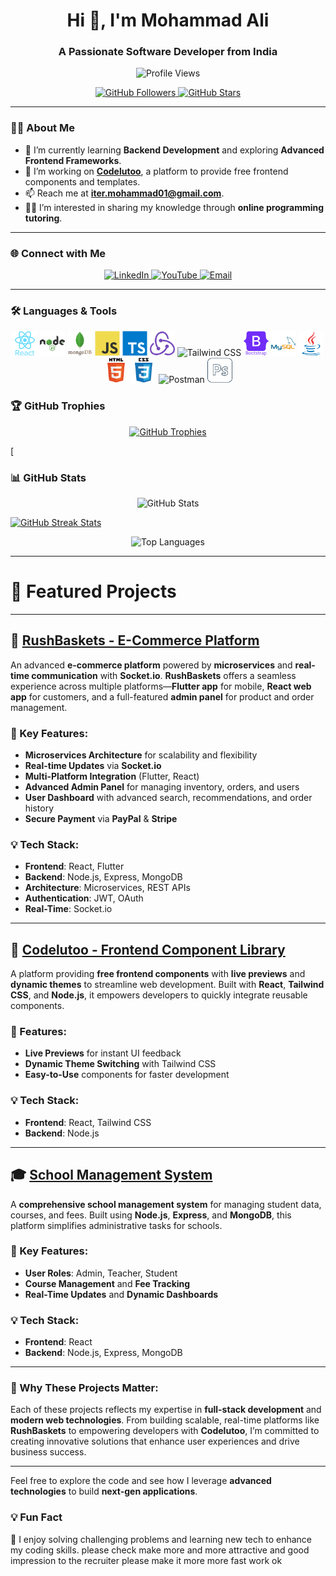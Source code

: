 <h1 align="center">Hi 👋, I'm Mohammad Ali</h1>
<h3 align="center">A Passionate Software Developer from India</h3>

<p align="center">
  <img src="https://komarev.com/ghpvc/?username=mohammadaliiter&label=Profile%20Views&color=0e75b6&style=flat" alt="Profile Views" />
</p>

<p align="center">
  <a href="https://github.com/mohammadaliiter?tab=followers">
    <img src="https://img.shields.io/github/followers/mohammadaliiter?label=Followers&style=social" alt="GitHub Followers" />
  </a>
  <a href="https://github.com/mohammadaliiter">
    <img src="https://img.shields.io/github/stars/mohammadaliiter?label=Stars&style=social" alt="GitHub Stars" />
  </a>
</p>

---

### 👨‍💻 About Me
- 🌱 I’m currently learning **Backend Development** and exploring **Advanced Frontend Frameworks**.
- 🚀 I’m working on **[Codelutoo](https://codelutoo.com)**, a platform to provide free frontend components and templates.
- 📫 Reach me at **iter.mohammad01@gmail.com**.
- 🧑‍🏫 I’m interested in sharing my knowledge through **online programming tutoring**.

---

### 🌐 Connect with Me
<p align="center">
  <a href="https://linkedin.com/in/m-ali09" target="_blank">
    <img src="https://img.shields.io/badge/LinkedIn-%230077B5.svg?style=for-the-badge&logo=linkedin&logoColor=white" alt="LinkedIn"/>
  </a>
  <a href="https://www.youtube.com/c/webxlearner" target="_blank">
    <img src="https://img.shields.io/badge/YouTube-%23FF0000.svg?style=for-the-badge&logo=youtube&logoColor=white" alt="YouTube"/>
  </a>
  <a href="mailto:iter.mohammad01@gmail.com" target="_blank">
    <img src="https://img.shields.io/badge/Email-%23D14836.svg?style=for-the-badge&logo=gmail&logoColor=white" alt="Email"/>
  </a>
</p>

---

### 🛠️ Languages & Tools
<p align="center">
  <img src="https://raw.githubusercontent.com/devicons/devicon/master/icons/react/react-original-wordmark.svg" alt="React" width="40" height="40"/> 
  <img src="https://raw.githubusercontent.com/devicons/devicon/master/icons/nodejs/nodejs-original-wordmark.svg" alt="Node.js" width="40" height="40"/> 
  <img src="https://raw.githubusercontent.com/devicons/devicon/master/icons/mongodb/mongodb-original-wordmark.svg" alt="MongoDB" width="40" height="40"/> 
  <img src="https://raw.githubusercontent.com/devicons/devicon/master/icons/javascript/javascript-original.svg" alt="JavaScript" width="40" height="40"/>
  <img src="https://raw.githubusercontent.com/devicons/devicon/master/icons/typescript/typescript-original.svg" alt="TypeScript" width="40" height="40"/>
  <img src="https://raw.githubusercontent.com/devicons/devicon/master/icons/redux/redux-original.svg" alt="Redux" width="40" height="40"/>
  <img src="https://www.vectorlogo.zone/logos/tailwindcss/tailwindcss-icon.svg" alt="Tailwind CSS" width="40" height="40"/>
  <img src="https://raw.githubusercontent.com/devicons/devicon/master/icons/bootstrap/bootstrap-plain-wordmark.svg" alt="Bootstrap" width="40" height="40"/>
  <img src="https://raw.githubusercontent.com/devicons/devicon/master/icons/mysql/mysql-original-wordmark.svg" alt="MySQL" width="40" height="40"/>
  <img src="https://raw.githubusercontent.com/devicons/devicon/master/icons/java/java-original.svg" alt="Java" width="40" height="40"/>
  <img src="https://raw.githubusercontent.com/devicons/devicon/master/icons/html5/html5-original-wordmark.svg" alt="HTML5" width="40" height="40"/>
  <img src="https://raw.githubusercontent.com/devicons/devicon/master/icons/css3/css3-original-wordmark.svg" alt="CSS3" width="40" height="40"/>
  <img src="https://www.vectorlogo.zone/logos/getpostman/getpostman-icon.svg" alt="Postman" width="40" height="40"/>
  <img src="https://raw.githubusercontent.com/devicons/devicon/master/icons/photoshop/photoshop-line.svg" alt="Photoshop" width="40" height="40"/>
</p>

### 🏆 GitHub Trophies
<p align="center">
  <a href="https://github.com/ryo-ma/github-profile-trophy">
    <img src="https://github-profile-trophy.vercel.app/?username=mohammadaliiter&theme=onedark&row=1&column=7" alt="GitHub Trophies"/>
  </a>
</p>
[


### 📊 GitHub Stats
<p align="center">
  <!-- GitHub Stats -->
  <img src="https://github-readme-stats.vercel.app/api?username=mohammadaliiter&show_icons=true&theme=radical" alt="GitHub Stats" />
</p
  
<p align="center">
  <!-- GitHub Streak Stats (Fixed) -->
  <a href="https://github.com/mohammadaliiter">
    <img src="[https://github-readme-streak-stats.herokuapp.com](https://github-readme-streak-stats-omega-olive.vercel.app/demo/)/?user=mohammadaliiter&theme=radical" alt="GitHub Streak Stats" />
  </a>
</p>
<p align="center">
  <!-- Top Languages -->
  <img src="https://github-readme-stats.vercel.app/api/top-langs/?username=mohammadaliiter&layout=compact&theme=radical" alt="Top Languages" />
</p>

---
# 🚀 Featured Projects

---

## 🛒 [RushBaskets - E-Commerce Platform](https://github.com/MohammadAliiter/RushBaskets)

An advanced **e-commerce platform** powered by **microservices** and **real-time communication** with **Socket.io**. **RushBaskets** offers a seamless experience across multiple platforms—**Flutter app** for mobile, **React web app** for customers, and a full-featured **admin panel** for product and order management.

### 🌟 Key Features:
- **Microservices Architecture** for scalability and flexibility
- **Real-time Updates** via **Socket.io**
- **Multi-Platform Integration** (Flutter, React)
- **Advanced Admin Panel** for managing inventory, orders, and users
- **User Dashboard** with advanced search, recommendations, and order history
- **Secure Payment** via **PayPal** & **Stripe**

### 💡 Tech Stack:
- **Frontend**: React, Flutter
- **Backend**: Node.js, Express, MongoDB
- **Architecture**: Microservices, REST APIs
- **Authentication**: JWT, OAuth
- **Real-Time**: Socket.io

---

## 💼 [Codelutoo - Frontend Component Library](https://codelutoo.com)

A platform providing **free frontend components** with **live previews** and **dynamic themes** to streamline web development. Built with **React**, **Tailwind CSS**, and **Node.js**, it empowers developers to quickly integrate reusable components.

### 🌟 Features:
- **Live Previews** for instant UI feedback
- **Dynamic Theme Switching** with Tailwind CSS
- **Easy-to-Use** components for faster development

### 💡 Tech Stack:
- **Frontend**: React, Tailwind CSS
- **Backend**: Node.js

---

## 🎓 [School Management System](https://github.com/MohammadAliiter/SchoolManagement)

A **comprehensive school management system** for managing student data, courses, and fees. Built using **Node.js**, **Express**, and **MongoDB**, this platform simplifies administrative tasks for schools.

### 🌟 Key Features:
- **User Roles**: Admin, Teacher, Student
- **Course Management** and **Fee Tracking**
- **Real-Time Updates** and **Dynamic Dashboards**

### 💡 Tech Stack:
- **Frontend**: React
- **Backend**: Node.js, Express, MongoDB

---

### 🚀 Why These Projects Matter:
Each of these projects reflects my expertise in **full-stack development** and **modern web technologies**. From building scalable, real-time platforms like **RushBaskets** to empowering developers with **Codelutoo**, I’m committed to creating innovative solutions that enhance user experiences and drive business success.

---

Feel free to explore the code and see how I leverage **advanced technologies** to build **next-gen applications**.

### 💡 Fun Fact
🌟 I enjoy solving challenging problems and learning new tech to enhance my coding skills. please check make more and more attractive and good impression to the recruiter please make it more more fast work ok 

